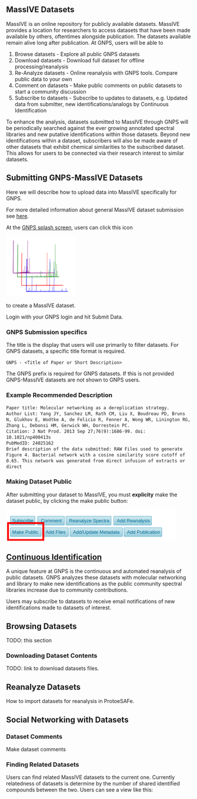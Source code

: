 ## MassIVE Datasets

MassIVE is an online repository for publicly available datasets. MassIVE provides a location for researchers to access datasets that have been made available by others, oftentimes alongside publication. The datasets available remain alive long after publication. At GNPS, users will be able to

1. Browse datasets - Explore all public GNPS datasets
2. Download datasets - Download full dataset for offline processing/reanalysis
3. Re-Analyze datasets - Online reanalysis with GNPS tools. Compare public data to your own
4. Comment on datasets - Make public comments on public datasets to start a community discussion
5. Subscribe to datasets - Subscribe to updates to datasets, e.g. Updated data from submitter, new identifications/analogs by Continuous Identification

To enhance the analysis, datasets submitted to MassIVE through GNPS will be periodically searched against the ever growing annotated spectral libraries and new putative identifications within those datasets. Beyond new identifications within a dataset, subscribers will also be made aware of other datasets that exhibit chemical similarities to the subscribed dataset. This allows for users to be connected via their research interest to similar datasets.

## Submitting GNPS-MassIVE Datasets

Here we will describe how to upload data into MassIVE specifically for GNPS.

For more detailed information about general MassIVE dataset submission see [here](http://proteomics.ucsd.edu/service/massive/documentation/submit-data/).

At the [GNPS splash screen](https://gnps.ucsd.edu/ProteoSAFe/static/gnps-splash.jsp), users can click this icon

![img](img/datasets/massive_icon.png)

to create a MassIVE dataset.

Login with your GNPS login and hit Submit Data.

### GNPS Submission specifics

The title is the display that users will use primarily to filter datasets. For GNPS datasets, a specific title format is required.

```
GNPS - <Title of Paper or Short Description>
```

The GNPS prefix is required for GNPS datasets. If this is not provided GNPS-MassIVE datasets are not shown to GNPS users.


### Example Recommended Description

```
Paper title: Molecular networking as a dereplication strategy.
Author List: Yang JY, Sanchez LM, Rath CM, Liu X, Boudreau PD, Bruns N, Glukhov E, Wodtke A, de Felicio R, Fenner A, Wong WR, Linington RG, Zhang L, Debonsi HM, Gerwick WH, Dorrestein PC.
Citation: J Nat Prod. 2013 Sep 27;76(9):1686-99. doi: 10.1021/np400413s
PubMedID: 24025162
Brief description of the data submitted: RAW Files used to generate Figure 4. Bacterial network with a cosine similarity score cutoff of 0.65. This network was generated from direct infusion of extracts or direct
```

### Making Dataset Public

After submitting your dataset to MassIVE, you must **explicity** make the dataset public, by clicking the make public button:

![img](img/datasets/make_public.png)

## [Continuous Identification](continuousid.md)

A unique feature at GNPS is the continuous and automated reanalysis of public datasets. GNPS analyzes these datasets with molecular networking and library to make new identifications as the public community spectral libraries increase due to community contributions.

Users may subscribe to datasets to receive email notifications of new identifications made to datasets of interest.

## Browsing Datasets

TODO: this section

### Downloading Dataset Contents

TODO: link to download datasets files.

## Reanalyze Datasets

How to import datasets for reanalysis in ProtoeSAFe.

## Social Networking with Datasets

### Dataset Comments

Make dataset comments

### Finding Related Datasets

Users can find related MassIVE datasets to the current one. Currently relatedness of datasets is determine by the number of shared identified compounds between the two. Users can see a view like this:
